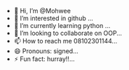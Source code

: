 - 👋 Hi, I’m @Mohwee
- 👀 I’m interested in github ...
- 🌱 I’m currently learning python ...
- 💞️ I’m looking to collaborate on OOP...
- 📫 How to reach me 08102301144...
- 😄 Pronouns: signed...
- ⚡ Fun fact: hurray!!...

<!---
Mihwee/Mihwee is a ✨ special ✨ repository because its `README.md` (this file) appears on your GitHub profile.
You can click the Preview link to take a look at your changes.
--->
